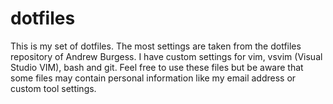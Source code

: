 # dotfiles
This is my set of dotfiles. The most settings are taken from the dotfiles repository of Andrew Burgess. I have custom settings for vim, vsvim (Visual Studio VIM), bash and git. Feel free to use these files but be aware that some files may contain personal information like my email address or custom tool settings.
